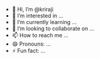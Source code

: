 - 👋 Hi, I’m @kriraji
- 👀 I’m interested in ...
- 🌱 I’m currently learning ...
- 💞️ I’m looking to collaborate on ...
- 📫 How to reach me ...
- 😄 Pronouns: ...
- ⚡ Fun fact: ...

<!---
kriraji/kriraji is a ✨ special ✨ repository because its `README.md` (this file) appears on your GitHub profile.
You can click the Preview link to take a look at your changes.
--->
